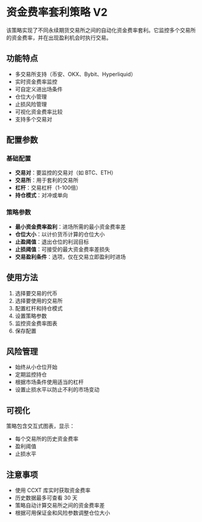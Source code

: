 # 资金费率套利策略 V2

该策略实现了不同永续期货交易所之间的自动化资金费率套利。它监控多个交易所的资金费率，并在出现盈利机会时执行交易。

## 功能特点

- 多交易所支持（币安、OKX、Bybit、Hyperliquid）
- 实时资金费率监控
- 可自定义进出场条件
- 仓位大小管理
- 止损风险管理
- 可视化资金费率比较
- 支持多个交易对

## 配置参数

### 基础配置

- **交易对**：要监控的交易对（如 BTC、ETH）
- **交易所**：用于套利的交易所
- **杠杆**：交易杠杆（1-100倍）
- **持仓模式**：对冲或单向

### 策略参数

- **最小资金费率盈利**：进场所需的最小资金费率差
- **仓位大小**：以计价货币计算的仓位大小
- **止盈阈值**：退出仓位的利润目标
- **止损阈值**：可接受的最大资金费率差损失
- **交易盈利条件**：选项，仅在交易立即盈利时进场

## 使用方法

1. 选择要交易的代币
2. 选择要使用的交易所
3. 配置杠杆和持仓模式
4. 设置策略参数
5. 监控资金费率图表
6. 保存配置

## 风险管理

- 始终从小仓位开始
- 定期监控持仓
- 根据市场条件使用适当的杠杆
- 设置止损水平以防止不利的市场变动

## 可视化

策略包含交互式图表，显示：
- 每个交易所的历史资金费率
- 盈利阈值
- 止损水平

## 注意事项

- 使用 CCXT 库实时获取资金费率
- 历史数据最多可查看 30 天
- 策略自动计算交易所之间的资金费率差
- 根据可用保证金和风险参数调整仓位大小 